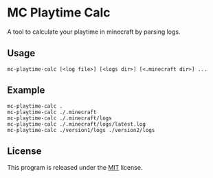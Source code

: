 # MC Playtime Calc

A tool to calculate your playtime in minecraft by parsing logs.

## Usage

```
mc-playtime-calc [<log file>] [<logs dir>] [<.minecraft dir>] ...
```

## Example

```
mc-playtime-calc .
mc-playtime-calc ./.minecraft
mc-playtime-calc ./.minecraft/logs
mc-playtime-calc ./.minecraft/logs/latest.log
mc-playtime-calc ./version1/logs ./version2/logs
```

## License

This program is released under the [MIT](./LICENSE) license.